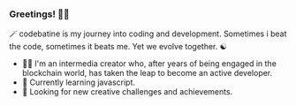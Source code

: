 ### Greetings! 👋🏻

🪄 codebatine is my journey into coding and development. Sometimes i beat the code, sometimes it beats me. Yet we evolve together. ☯️

- 🧑🏻 I'm an intermedia creator who, after years of being engaged in the blockchain world, has taken the leap to become an active developer.
- 🌱 Currently learning javascript.
- 🔮 Looking for new creative challenges and achievements.
